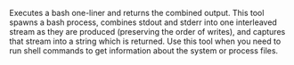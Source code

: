 Executes a bash one-liner and returns the combined output. This tool spawns a bash process, combines stdout and stderr into one interleaved stream as they are produced (preserving the order of writes), and captures that stream into a string which is returned. Use this tool when you need to run shell commands to get information about the system or process files.

